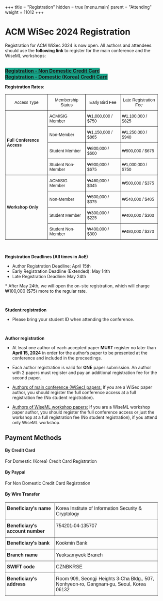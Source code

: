 +++
title = "Registration"
hidden = true
[menu.main]
    parent = "Attending"
    weight = 11012
+++

# ACM WiSec 2024 Registration

Registration for ACM WiSec 2024 is now open. All authors and attendees should use the **following link** to register for the main conference and the WiseML workshops:

<br>

<style type="text/css">
    .button-container {
        display: flex;
        justify-content: center; /* Maximize space between buttons */
    }
</style>

<a href="https://kiisc.or.kr/payment/pay/206" class="btn btn-secondary lined" style="; border-color: #17A589; background-color: #17A589; font-size:16px; margin-bottom: 20px; width: 400px;">
  <b>Registration - Non Domestic Credit Card</b>
</a>
<br/>
<a href="https://kiisc.or.kr/payment/pay/208" class="btn btn-secondary lined" style="; border-color: #17A589; background-color: #17A589; font-size:16px; margin-bottom: 20px; width: 400px;">
  <b>Registration - Domestic (Korea) Credit Card</b>
</a>

<!-- **Before completing your registration, please read the following important information!** -->

**Registration Rates**:

<style type="text/css">
.tg  {border-collapse:collapse;border-spacing:0;}
.tg td{border-color:black;border-style:solid;border-width:1px;font-family:Arial, sans-serif;font-size:14px;
  overflow:hidden;padding:10px 5px;word-break:normal;}
.tg th{border-color:black;border-style:solid;border-width:1px;font-family:Arial, sans-serif;font-size:14px;
  font-weight:normal;overflow:hidden;padding:10px 5px;word-break:normal;}
.tg .tg-cly1{text-align:left;vertical-align:middle}
.tg .tg-lboi{border-color:inherit;text-align:left;vertical-align:middle}
.tg .tg-0pky{border-color:inherit;text-align:left;vertical-align:top}
.tg .tg-0lax{text-align:left;vertical-align:top}
</style>

<table class="tg">

<thead>
  <tr>
    <th>Access Type</th>
    <th>Membership Status</th>
    <th>Early Bird Fee</th>
    <th>Late Registration Fee</th>
  </tr>
</thead>
<tbody>
  <tr>
    <td rowspan="4"><strong>Full Conference Access</strong></td>
    <td>ACM/SIG Member</td>
    <td>₩1,000,000 / $750</td>
    <td>₩1,100,000 / $825</td>
  </tr>
  <tr>
    <td>Non-Member</td>
    <td>₩1,150,000 / $865</td>
    <td>₩1,250,000 / $940</td>
  </tr>
  <tr>
    <td>Student Member</td>
    <td>₩800,000 / $600</td>
    <td>₩900,000 / $675</td>
  </tr>
  <tr>
    <td>Student Non-Member</td>
    <td>₩900,000 / $675</td>
    <td>₩1,000,000 / $750</td>
  </tr>
  <tr>
    <td rowspan="4"><strong>Workshop Only</strong></td>
    <td>ACM/SIG Member</td>
    <td>₩460,000 / $345</td>
    <td>₩500,000 / $375</td>
  </tr>
  <tr>
    <td>Non-Member</td>
    <td>₩500,000 / $375</td>
    <td>₩540,000 / $405</td>
  </tr>
  <tr>
    <td>Student Member</td>
    <td>₩300,000 / $225</td>
    <td>₩400,000 / $300</td>
  </tr>
  <tr>
    <td>Student Non-Member</td>
    <td>₩400,000 / $300</td>
    <td>₩480,000 / $370</td>
  </tr>
  </tbody>
<!--
<thead>
  <tr>
    <th class="tg-0pky"></th>
    <th class="tg-0pky">Early Bird Deadline ( April 29 *) ( April 15 for authors *) </th>
    <th class="tg-0pky">Late Registration (April 30 – May 24 *)</th>
  </tr>
</thead>
<tbody>
  <tr>
    <td class="tg-lboi" rowspan="4">Full conference access</td>
    <td class="tg-0pky">₩1,000,000 / $750 (ACM/SIG Members)</td>
    <td class="tg-0pky">₩1,100,000 / $825 (ACM/SIG Members)</td>
  </tr>
  <tr>
    <td class="tg-0pky">₩1,150,000 / $865 (Non-ACM/SIG Members)</td>
    <td class="tg-0pky">₩1,250,000 / $940 (Non-ACM/SIG Members)</td>
  </tr>
  <tr>
    <td class="tg-0pky">₩800,000 / $600 (Student Member)</td>
    <td class="tg-0pky">₩900,000 / $675 (Student Member)</td>
  </tr>
  <tr>
    <td class="tg-0pky">₩900,000 / $675 (Student Non-Member)</td>
    <td class="tg-0pky">₩1,000,000 / $750 (Student Non-Member)</td>
  </tr>
  <tr>
    <td class="tg-lboi" rowspan="4">Workshop Only</td>
    <td class="tg-0pky">₩460,000 / $345 (ACM/SIG Members)</td>
    <td class="tg-0pky">₩500,000 / $375 (ACM/SIG Members)</td>
  </tr>
  <tr>
    <td class="tg-0pky">₩500,000 / $375 (Non-ACM/SIG Members)</td>
    <td class="tg-0pky">₩540,000 / $405 (Non-ACM/SIG Members)</td>
  </tr>
  <tr>
    <td class="tg-0pky">₩300,000 / $225 (Student Member)</td>
    <td class="tg-0pky">₩400,000 / $300 (Student Member)</td>
  </tr>
  <tr>
    <td class="tg-0pky">₩400,000 / $300 (Student Non-Member)</td>
    <td class="tg-0pky">₩480,000 / $370 (Student Non-Member)</td>
  </tr>
  -->
  <!-- <tr>
    <td class="tg-lboi" rowspan="2">Regular/Author registration for full conference (May 16-19, includes WiseML workshop)</td>
    <td class="tg-0pky">$1200 (ACM member)</td>
    <td class="tg-0pky">$1200 (ACM member)</td>
    <td class="tg-0pky">$1275 (ACM member)</td>
    <td class="tg-0pky">$1275 (ACM member)</td>
  </tr>
  <tr>
    <td class="tg-0pky">$1325 (ACM non-member)</td>
    <td class="tg-0pky">$1325 (ACM non-member)</td>
    <td class="tg-0pky">$1400 (ACM non-member)</td>
    <td class="tg-0pky">$1400 (ACM non-member)</td>
  </tr>
  <tr>
    <td class="tg-cly1" rowspan="2">Student registration for main conference only (May 16-18)</td>
    <td class="tg-0lax">NA</td>
    <td class="tg-0lax">$625 (ACM member)</td>
    <td class="tg-0lax">$650 (ACM member)</td>
    <td class="tg-0lax">$650 (ACM member)</td>
  </tr>
  <tr>
    <td class="tg-0lax">NA</td>
    <td class="tg-0lax">$650 (ACM non-member)</td>
    <td class="tg-0lax">$675 (ACM non-member)</td>
    <td class="tg-0lax">$675 (ACM non-member)</td>
  </tr>
  <tr>
    <td class="tg-cly1" rowspan="2">Student registration for full conference (May 16-19, includes WiseML workshop)</td>
    <td class="tg-0lax">$975 (ACM member)</td>
    <td class="tg-0lax">$975 (ACM member)</td>
    <td class="tg-0lax">$1025 (ACM member)</td>
    <td class="tg-0lax">$1025 (ACM member)</td>
  </tr>
  <tr>
    <td class="tg-0lax">$1025 (ACM non-member)</td>
    <td class="tg-0lax">$1025 (ACM non-member)</td>
    <td class="tg-0lax">$1075 (ACM non-member)</td>
    <td class="tg-0lax">$1075 (ACM non-member)</td>
  </tr>
  <tr>
    <td class="tg-cly1" rowspan="2">Registration for WiseML workshop only (May 19)</td>
    <td class="tg-0lax">$350 (ACM member)</td>
    <td class="tg-0lax">$350 (ACM member)</td>
    <td class="tg-0lax">$375 (ACM member)</td>
    <td class="tg-0lax">$375 (ACM member)</td>
  </tr> -->
</tbody>
</table>


<br/>

**Registration Deadlines (All times in AoE)**

- Author Registration Deadline: April 15th
- Early Registration Deadline (Extended): May 14th
- Late Registration Deadline: May 24th

\* After May 24th, we will open the on-site registration, which will charge ₩100,000 ($75) more to the regular rate. </br>

<br/>

**Student registration**
- Please bring your student ID when attending the conference.

<br/>

**Author registration**
- At least one author of each accepted paper **MUST** register no later than **April 15, 2024** in order for the author’s paper to be presented at the conference and included in the proceedings. 
- Each author registration is valid for **ONE** paper submission. An author with 2 papers must register and pay an additional registration fee for the second paper.

- <ins>Authors of main conference (WiSec) papers:</ins> If you are a WiSec paper author, you should register the full conference access at a full registration fee (No student registration).
- <ins>Authors of WiseML workshop papers:</ins> If you are a WiseML workshop paper author, you should register the full conference access or just the workshop at a full registration fee (No student registration), if you attend only WiseML workshop.


## Payment Methods
#### By Credit Card

For Domestic (Korea) Credit Card Registration

#### By Paypal

For Non Domestic Credit Card Registration

#### By Wire Transfer

<style type="text/css">
.tg2  {border-collapse:collapse;border-spacing}
.tg2 td{border-color:black;border-style:solid;border-width:1px;font-family:Arial, sans-serif;font-size:16px;
  overflow:hidden;padding:10px 5px;word-break:normal}
.tg2 .tg-0pky{border-color:inherit;text-align:left;vertical-align:top}
</style>

<table class="tg2" style="width:100%">
<tbody>
  <tr>
    <td class="tg-0pky"><b>Beneficiary's name</b></td>
    <td class="tg-0pky">Korea Institute of Information Security & Cryptology</td>
  </tr>
  <tr>
    <td class="tg-0pky"><b>Beneficiary's account number</b></td>
    <td class="tg-0pky">754201-04-135707</td>
  </tr>
  <tr>
    <td class="tg-0pky"><b>Beneficiary's bank</b></td>
    <td class="tg-0pky">Kookmin Bank</td>
  </tr>
  <tr>
    <td class="tg-0pky"><b>Branch name</b></td>
    <td class="tg-0pky">Yeoksamyeok Branch</td>
  </tr>
  <tr>
    <td class="tg-0pky"><b>SWIFT code</b></td>
    <td class="tg-0pky">CZNBKRSE</td>
  </tr>
  <tr>
    <td class="tg-0pky"><b>Beneficiary's address</b></td>
    <td class="tg-0pky">Room 909, Seongji Heights 3-Cha Bldg., 507, Nonhyeon-ro, Gangnam-gu, Seoul, Korea 06132</td>
  </tr>

</tbody>
</table>
